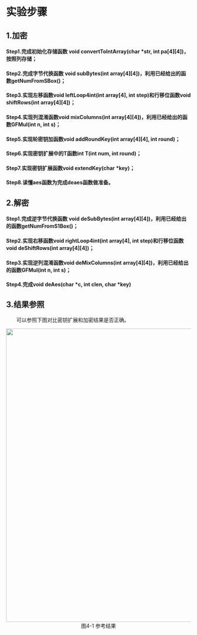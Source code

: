 # 实验步骤

## 1.加密

#### Step1.完成初始化存储函数 void convertToIntArray(char *str, int pa[4][4])，按照列存储；
#### Step2.完成字节代换函数 void subBytes(int array[4][4])，利用已经给出的函数getNumFromSBox()；
#### Step3.实现左移函数void leftLoop4int(int array[4], int step)和行移位函数void shiftRows(int array[4][4])；
#### Step4.实现列混淆函数void mixColumns(int array[4][4])，利用已经给出的函数GFMul(int n, int s)；
#### Step5.实现轮密钥加函数void addRoundKey(int array[4][4], int round)；
#### Step6.实现密钥扩展中的T函数int T(int num, int round)；
#### Step7.实现密钥扩展函数void extendKey(char *key)；
#### Step8.读懂aes函数为完成deaes函数做准备。

## 2.解密

#### Step1.完成逆字节代换函数 void deSubBytes(int array[4][4])，利用已经给出的函数getNumFromS1Box()；
#### Step2.实现右移函数void rightLoop4int(int array[4], int step)和行移位函数void deShiftRows(int array[4][4])；
#### Step3.实现逆列混淆函数void deMixColumns(int array[4][4])，利用已经给出的函数GFMul(int n, int s)；
#### Step4.完成void deAes(char *c, int clen, char *key)

## 3.结果参照
&emsp;&emsp;可以参照下图对比密钥扩展和加密结果是否正确。

<center><img src="../assets/4-1.png" width = 800></center>
<center>图4-1 参考结果</center>

